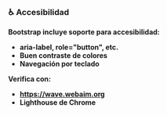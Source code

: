### **♿ Accesibilidad**

**Bootstrap incluye soporte para accesibilidad:**
* **aria-label, role="button", etc.**
* **Buen contraste de colores**
* **Navegación por teclado**

**Verifica con:**
* **https://wave.webaim.org**
* **Lighthouse de Chrome**